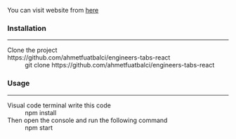 You can visit website from [here](https://engineerstabsreact.netlify.app/)

### Installation
___
<dl>
  <dt>Clone the project</dt>
  <copy-button>https://github.com/ahmetfuatbalci/engineers-tabs-react</copy-button>
  <dd>git clone https://github.com/ahmetfuatbalci/engineers-tabs-react</dd>
</dl>


### Usage
___
<dl>
  <dt>Visual code terminal write this code</dt>
  <dd>npm install</dd>

  <dt>Then open the console and run the following command</dt>
  <dd>npm start</dd>
</dl>
